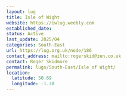 ```yaml
---
layout: lug
title: Isle of Wight
website: https://iwlug.weebly.com
established_date: 
status: Active
last_update: 2025/04
categories: South-East
url: https://lug.org.uk/node/186
contact_address: mailto:rogerskid@zen.co.uk
contact: Roger Skidmore
permalink: lugs/South-East/Isle of Wight/
location:
  latitude: 50.69
  longitude: -1.30
---
```

